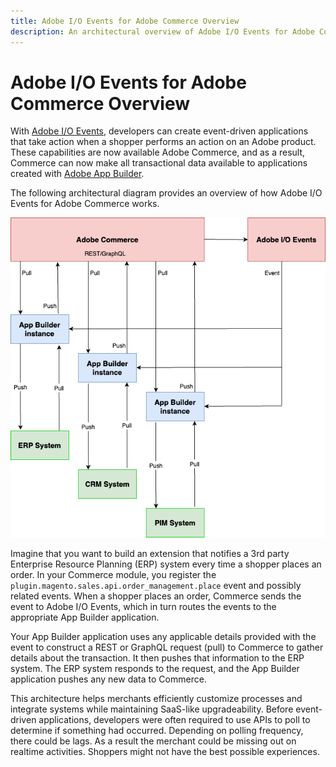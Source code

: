 ```yaml
---
title: Adobe I/O Events for Adobe Commerce Overview
description: An architectural overview of Adobe I/O Events for Adobe Commerce
---
```


# Adobe I/O Events for Adobe Commerce Overview

With [Adobe I/O Events](https://developer.adobe.com/events/docs/), developers can create event-driven applications that take action when a shopper performs an action on an Adobe product. These capabilities are now available Adobe Commerce, and as a result, Commerce can now make all transactional data available to applications created with [Adobe App Builder](https://developer.adobe.com/app-builder/docs/getting_started/first_app/).

The following architectural diagram provides an overview of how Adobe I/O Events for Adobe Commerce works.

![Architectural diagram](../_images/event-architecture.png)

Imagine that you want to build an extension that notifies a 3rd party Enterprise Resource Planning (ERP) system every time a shopper places an order. In your Commerce module, you register the `plugin.magento.sales.api.order_management.place` event and possibly related events. When a shopper places an order, Commerce sends the event to Adobe I/O Events, which in turn routes the events to the appropriate App Builder application.

Your App Builder application uses any applicable details provided with the event to construct a REST or GraphQL request (pull) to Commerce to gather details about the transaction. It then pushes that information to the ERP system. The ERP system responds to the request, and the App Builder application pushes any new data to Commerce.

This architecture helps merchants efficiently customize processes and integrate systems while maintaining SaaS-like upgradeability. Before event-driven applications, developers were often required to use APIs to poll to determine if something had occurred. Depending on polling frequency, there could be lags. As a result the merchant could be missing out on realtime activities. Shoppers might not have the best possible experiences.
